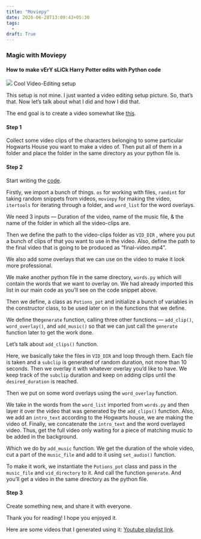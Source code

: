 ```yaml
---
title: "Moviepy"
date: 2020-06-28T13:09:43+05:30
tags:
  -
draft: True
---
```

### Magic with Moviepy

#### How to make vErY sLiCk Harry Potter edits with Python code

![](https://cdn-images-1.medium.com/max/800/1*u78xVBYU0jGWVxPZRU2zhA.jpeg)
<span class="figcaption_hack">Cool Video-Editing setup</span>

This setup is not mine. I just wanted a video editing setup picture. So, that’s
that. Now let’s talk about what I did and how I did that.

The end goal is to create a video somewhat like
[this](https://www.youtube.com/watch?v=xAHdHWOZu_4&t=3s).

#### Step 1

Collect some video clips of the characters belonging to some particular Hogwarts
House you want to make a video of. Then put all of them in a folder and place
the folder in the same directory as your python file is.

#### Step 2

Start writing the
[code](https://github.com/011ivand3r/Hogwarts-house-pride/blob/master/pride.py).

Firstly, we import a bunch of things. `os` for working with files, `randint` for
taking random snippets from videos, `moviepy` for making the video, `itertools`
for iterating through a folder, and `word_list` for the word overlays.

We need 3 inputs — Duration of the video, name of the music file, & the name of
the folder in which all the video-clips are.

Then we define the path to the video-clips folder as `VID_DIR` , where you put a
bunch of clips of that you want to use in the video. Also, define the path to
the final video that is going to be produced as “final-video.mp4”.

We also add some overlays that we can use on the video to make it look more
professional.

We make another python file in the same directory, `words.py` which will contain
the words that we want to overlay on. We had already imported this list in our
main code as you’ll see on the code snippet above.

Then we define, a class as `Potions_pot` and initialize a bunch of variables in
the constructor class, to be used later on in the functions that we define.

We define the`generate` function, calling three other functions — `add_clip()`,
`word_overlay()`, and `add_music()` so that we can just call the `generate`
function later to get the work done.

Let’s talk about `add_clips()` function.

Here, we basically take the files in `VID_DIR` and loop through them. Each file
is taken and a `subclip` is generated of random duration, not more than 10
seconds. Then we overlay it with whatever overlay you’d like to have. We keep
track of the `subclip` duration and keep on adding clips until the
`desired_duration` is reached.

Then we put on some word overlays using the `word_overlay` function.

We take in the words from the `word_list` imported from `words.py` and then
layer it over the video that was generated by the `add_clips()` function. Also,
we add an `intro_text` according to the Hogwarts house, we are making the video
of. Finally, we concatenate the `intro_text` and the word overlayed video. Thus,
get the full video only waiting for a piece of matching music to be added in the
background.

Which we do by `add_music` function. We get the duration of the whole video, cut
a part of the `music_file` and add to it using `set_audio()` function.

To make it work, we instantiate the `Potions_pot` class and pass in the
`music_file` and `vid_directory` to it. And call the function `generate`. And
you’ll get a video in the same directory as the python file.

#### Step 3

Create something new, and share it with everyone.

Thank you for reading! I hope you enjoyed it.

Here are some videos that I generated using it: [Youtube playlist
link](https://www.youtube.com/watch?v=n8E31eXzPbM&list=PLyjJPnwg8rtbhAJJ-I-Y-8_8UzY_KMdeJ).

